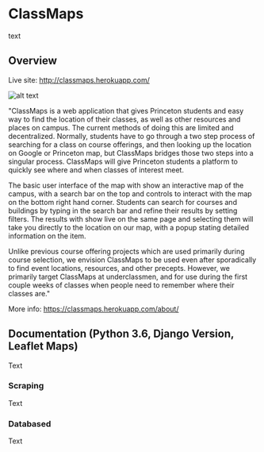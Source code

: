 # ClassMaps
text
## Overview

Live site:
http://classmaps.herokuapp.com/

![alt text](https://raw.githubusercontent.com/DavidTodd26/ClassMaps/master/classes/homescreen.png)

"ClassMaps is a web application that gives Princeton students and easy way to find the location of their classes, as well as other resources and places on campus. The current methods of doing this are limited and decentralized. Normally, students have to go through a two step process of searching for a class on course offerings, and then looking up the location on Google or Princeton map, but ClassMaps bridges those two steps into a singular process. ClassMaps will give Princeton students a platform to quickly see where and when classes of interest meet. 
 
The basic user interface of the map with show an interactive map of the campus, with a search bar on the top and controls to interact with the map on the bottom right hand corner. Students can search for courses and buildings by typing in the search bar and refine their results by setting filters. The results with show live on the same page and selecting them will take you directly to the location on our map, with a popup stating detailed information on the item.
 
Unlike previous course offering projects which are used primarily during course selection, we envision ClassMaps to be used even after sporadically to find event locations, resources, and other precepts. However, we primarily target ClassMaps at underclassmen, and for use during the first couple weeks of classes when people need to remember where their classes are."

More info:
https://classmaps.herokuapp.com/about/

## Documentation (Python 3.6, Django Version, Leaflet Maps)
Text
### Scraping
Text
### Databased
Text

